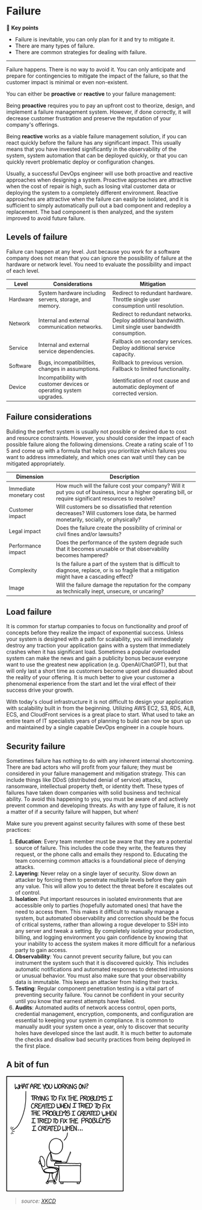 # Failure

🔑 **Key points**

- Failure is inevitable, you can only plan for it and try to mitigate it.
- There are many types of failure.
- There are common strategies for dealing with failure.

---

Failure happens. There is no way to avoid it. You can only anticipate and prepare for contingencies to mitigate the impact of the failure, so that the customer impact is minimal or even non-existent.

You can either be **proactive** or **reactive** to your failure management:

Being **proactive** requires you to pay an upfront cost to theorize, design, and implement a failure management system. However, if done correctly, it will decrease customer frustration and preserve the reputation of your company's offerings.

Being **reactive** works as a viable failure management solution, if you can react quickly before the failure has any significant impact. This usually means that you have invested significantly in the observability of the system, system automation that can be deployed quickly, or that you can quickly revert problematic deploy or configuration changes.

Usually, a successful DevOps engineer will use both proactive and reactive approaches when designing a system. Proactive approaches are attractive when the cost of repair is high, such as losing vital customer data or deploying the system to a completely different environment. Reactive approaches are attractive when the failure can easily be isolated, and it is sufficient to simply automatically pull out a bad component and redeploy a replacement. The bad component is then analyzed, and the system improved to avoid future failure.

## Levels of failure

Failure can happen at any level. Just because you work for a software company does not mean that you can ignore the possibility of failure at the hardware or network level. You need to evaluate the possibility and impact of each level.

| Level    | Considerations                                                      | Mitigation                                                                                            |
| -------- | ------------------------------------------------------------------- | ----------------------------------------------------------------------------------------------------- |
| Hardware | System hardware including servers, storage, and memory.             | Redirect to redundant hardware. Throttle single user consumption until resolution.                    |
| Network  | Internal and external communication networks.                       | Redirect to redundant networks. Deploy additional bandwidth. Limit single user bandwidth consumption. |
| Service  | Internal and external service dependencies.                         | Fallback on secondary services. Deploy additional service capacity.                                   |
| Software | Bugs, incompatibilities, changes in assumptions.                    | Rollback to previous version. Fallback to limited functionality.                                      |
| Device   | Incompatibility with customer devices or operating system upgrades. | Identification of root cause and automatic deployment of corrected version.                           |

## Failure considerations

Building the perfect system is usually not possible or desired due to cost and resource constraints. However, you should consider the impact of each possible failure along the following dimensions. Create a rating scale of 1 to 5 and come up with a formula that helps you prioritize which failures you want to address immediately, and which ones can wait until they can be mitigated appropriately.

| Dimension               | Description                                                                                                                                               |
| ----------------------- | --------------------------------------------------------------------------------------------------------------------------------------------------------- |
| Immediate monetary cost | How much will the failure cost your company? Will it put you out of business, incur a higher operating bill, or require significant resources to resolve? |
| Customer impact         | Will customers be so dissatisfied that retention decreases? Will customers lose data, be harmed monetarily, socially, or physically?                      |
| Legal impact            | Does the failure create the possibility of criminal or civil fines and/or lawsuits?                                                                       |
| Performance impact      | Does the performance of the system degrade such that it becomes unusable or that observability becomes hampered?                                          |
| Complexity              | Is the failure a part of the system that is difficult to diagnose, replace, or is so fragile that a mitigation might have a cascading effect?             |
| Image                   | Will the failure damage the reputation for the company as technically inept, unsecure, or uncaring?                                                       |

## Load failure

It is common for startup companies to focus on functionality and proof of concepts before they realize the impact of exponential success. Unless your system is designed with a path for scalability, you will immediately destroy any traction your application gains with a system that immediately crashes when it has significant load. Sometimes a popular overloaded system can make the news and gain a publicity bonus because everyone want to use the greatest new application (e.g. OpenAI/ChatGPT), but that will only last a short time as customers become upset and dissuaded about the reality of your offering. It is much better to give your customer a phenomenal experience from the start and let the viral effect of their success drive your growth.

With today's cloud infrastructure it is not difficult to design your application with scalability built in from the beginning. Utilizing AWS EC2, S3, RDS, ALB, ECS, and CloudFront services is a great place to start. What used to take an entire team of IT specialists years of planning to build can now be spun up and maintained by a single capable DevOps engineer in a couple hours.

## Security failure

Sometimes failure has nothing to do with any inherent internal shortcoming. There are bad actors who will profit from your failure; they must be considered in your failure management and mitigation strategy. This can include things like DDoS (distributed denial of service) attacks, ransomware, intellectual property theft, or identity theft. These types of failures have taken down companies with solid business and technical ability. To avoid this happening to you, you must be aware of and actively prevent common and developing threats. As with any type of failure, it is not a matter of if a security failure will happen, but when!

Make sure you prevent against security failures with some of these best practices:

1. **Education**: Every team member must be aware that they are a potential source of failure. This includes the code they write, the features they request, or the phone calls and emails they respond to. Educating the team concerning common attacks is a foundational piece of denying attacks.
1. **Layering**: Never relay on a single layer of security. Slow down an attacker by forcing them to penetrate multiple levels before they gain any value. This will allow you to detect the threat before it escalates out of control.
1. **Isolation**: Put important resources in isolated environments that are accessible only to parties (hopefully automated ones) that have the need to access them. This makes it difficult to manually manage a system, but automated observability and correction should be the focus of critical systems, rather than allowing a rogue developer to SSH into any server and tweak a setting. By completely isolating your production, billing, and logging environment you gain confidence by knowing that your inability to access the system makes it more difficult for a nefarious party to gain access.
1. **Observability**: You cannot prevent security failure, but you can instrument the system such that it is discovered quickly. This includes automatic notifications and automated responses to detected intrusions or unusual behavior. You must also make sure that your observability data is immutable. This keeps an attacker from hiding their tracks.
1. **Testing**: Regular component penetration testing is a vital part of preventing security failure. You cannot be confident in your security until you know that earnest attempts have failed.
1. **Audits**: Automated audits of network access control, open ports, credential management, encryption, components, and configuration are essential to keeping your system in compliance. It is common to manually audit your system once a year, only to discover that security holes have developed since the last audit. It is much better to automate the checks and disallow bad security practices from being deployed in the first place.

## A bit of fun

![XKCD Automation](xkcdFixingProblems.png)

> _source: [XKCD](https://xkcd.com/1739/)_
